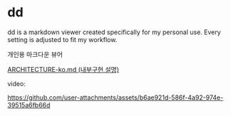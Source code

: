 # dd
dd is a markdown viewer created specifically for my personal use.
Every setting is adjusted to fit my workflow.

개인용 마크다운 뷰어

[ARCHITECTURE-ko.md (내부구현 설명)](github.com/cjaewon/blob/main/ARCHITECTURE-ko.md)

video:   

https://github.com/user-attachments/assets/b6ae921d-586f-4a92-974e-39515a6fb66d